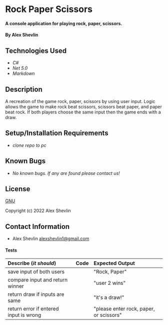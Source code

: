 # Rock Paper Scissors

#### A console application for playing rock, paper, scissors.

#### By Alex Shevlin

## Technologies Used

* _C#_
* _Net 5.0_
* _Markdown_

## Description

A recreation of the game rock, paper, scissors by using user input. Logic allows the game to make rock beat scissors, scissors beat paper, and paper beat rock. If both players choose the same input then the game ends with a draw.

## Setup/Installation Requirements

* _clone repo to pc_


## Known Bugs

* _No known bugs. If any are found please contact us!_

## License

[GNU](/LICENSE-GNU)

Copyright (c) 2022 Alex Shevlin

## Contact Information

* Alex Shevlin <alexshevlin1@gmail.com>

#### Tests

| Describe (_it should_) | Code | Expected Output |  
| :------  | :--- | :-------------- |
| save input of both users|  | "Rock, Paper" |
| compare input and return winner| | "user 2 wins" |
| return draw if inputs are same| | "it's a draw!" |
| return error if entered input is wrong | | "please enter rock, paper, or scissors" |
